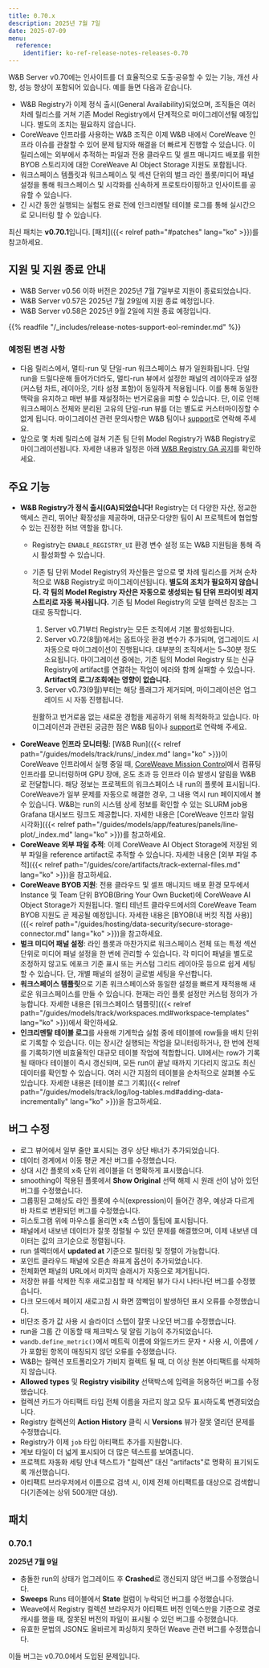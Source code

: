 ```yaml
---
title: 0.70.x
description: 2025년 7월 7일
date: 2025-07-09
menu:
  reference:
    identifier: ko-ref-release-notes-releases-0.70
---
```


W&B Server v0.70에는 인사이트를 더 효율적으로 도출·공유할 수 있는 기능, 개선 사항, 성능 향상이 포함되어 있습니다. 예를 들면 다음과 같습니다.

- W&B Registry가 이제 정식 출시(General Availability)되었으며, 조직들은 여러 차례 릴리스를 거쳐 기존 Model Registry에서 단계적으로 마이그레이션될 예정입니다. 별도의 조치는 필요하지 않습니다.
- CoreWeave 인프라를 사용하는 W&B 조직은 이제 W&B 내에서 CoreWeave 인프라 이슈를 관찰할 수 있어 문제 탐지와 해결을 더 빠르게 진행할 수 있습니다. 이 릴리스에는 외부에서 추적하는 파일과 전용 클라우드 및 셀프 매니지드 배포를 위한 BYOB 스토리지에 대한 CoreWeave AI Object Storage 지원도 포함됩니다.
- 워크스페이스 템플릿과 워크스페이스 및 섹션 단위의 벌크 라인 플롯/미디어 패널 설정을 통해 워크스페이스 및 시각화를 신속하게 프로토타이핑하고 인사이트를 공유할 수 있습니다.
- 긴 시간 동안 실행되는 실험도 완료 전에 인크리멘탈 테이블 로그를 통해 실시간으로 모니터링 할 수 있습니다.

최신 패치는 **v0.70.1**입니다. [패치]({{< relref path="#patches" lang="ko" >}})를 참고하세요.

## 지원 및 지원 종료 안내
<ul>
  <li>W&B Server v0.56 이하 버전은 2025년 7월 7일부로 지원이 종료되었습니다.</li>

  <li>W&B Server v0.57은 2025년 7월 29일에 지원 종료 예정입니다.</li>
  <li>W&B Server v0.58은 2025년 9월 2일에 지원 종료 예정입니다.</li>
</ul>

{{% readfile "/_includes/release-notes-support-eol-reminder.md" %}}

### 예정된 변경 사항
- 다음 릴리스에서, 멀티-run 및 단일-run 워크스페이스 뷰가 일원화됩니다. 단일 run을 드릴다운해 들어가더라도, 멀티-run 뷰에서 설정한 패널의 레이아웃과 설정(커스텀 차트, 레이아웃, 기타 설정 포함)이 동일하게 적용됩니다. 이를 통해 동일한 맥락을 유지하고 매번 뷰를 재설정하는 번거로움을 피할 수 있습니다. 단, 이로 인해 워크스페이스 전체와 분리된 고유의 단일-run 뷰를 더는 별도로 커스터마이징할 수 없게 됩니다. 마이그레이션 관련 문의사항은 W&B 팀이나 [support](mailto:support@wandb.ai)로 연락해 주세요.
- 앞으로 몇 차례 릴리스에 걸쳐 기존 팀 단위 Model Registry가 W&B Registry로 마이그레이션됩니다. 자세한 내용과 일정은 아래 [W&B Registry GA 공지](#registry_ga_announcement)를 확인하세요.

## 주요 기능
- <a id="registry_ga_announcement"></a> **W&B Registry가 정식 출시(GA)되었습니다!** Registry는 더 다양한 자산, 정교한 액세스 관리, 뛰어난 확장성을 제공하며, 대규모·다양한 팀이 AI 프로젝트에 협업할 수 있는 진정한 허브 역할을 합니다.
    - Registry는 `ENABLE_REGISTRY_UI` 환경 변수 설정 또는 W&B 지원팀을 통해 즉시 활성화할 수 있습니다.
    - 기존 팀 단위 Model Registry의 자산들은 앞으로 몇 차례 릴리스를 거쳐 순차적으로 W&B Registry로 마이그레이션됩니다. **별도의 조치가 필요하지 않습니다. 각 팀의 Model Registry 자산은 자동으로 생성되는 팀 단위 프라이빗 레지스트리로 자동 복사됩니다.** 기존 팀 Model Registry의 모델 컬렉션 참조는 그대로 동작합니다.
        1. Server v0.71부터 Registry는 모든 조직에서 기본 활성화됩니다.
        1. Server v0.72(8월)에서는 옵트아웃 환경 변수가 추가되며, 업그레이드 시 자동으로 마이그레이션이 진행됩니다. 대부분의 조직에서는 5~30분 정도 소요됩니다. 마이그레이션 중에는, 기존 팀의 Model Registry 또는 신규 Registry에 artifact를 연결하는 작업이 에러와 함께 실패할 수 있습니다. **Artifact의 로그/조회에는 영향이 없습니다.**
        1. Server v0.73(9월)부터는 해당 플래그가 제거되며, 마이그레이션은 업그레이드 시 자동 진행됩니다.

        원활하고 번거로움 없는 새로운 경험을 제공하기 위해 최적화하고 있습니다. 마이그레이션과 관련된 궁금한 점은 W&B 팀이나 [support](mailto:support@wandb.ai)로 연락해 주세요.
- **CoreWeave 인프라 모니터링**: [W&B Run]({{< relref path="/guides/models/track/runs/_index.md" lang="ko" >}})이 CoreWeave 인프라에서 실행 중일 때, [CoreWeave Mission Control](https://www.coreweave.com/mission-control)에서 컴퓨팅 인프라를 모니터링하며 GPU 장애, 온도 초과 등 인프라 이슈 발생시 알림을 W&B로 전달합니다. 해당 정보는 프로젝트의 워크스페이스 내 run의 플롯에 표시됩니다. CoreWeave가 일부 문제를 자동으로 해결한 경우, 그 내용 역시 run 페이지에서 볼 수 있습니다. W&B는 run의 시스템 상세 정보를 확인할 수 있는 SLURM job용 Grafana 대시보드 링크도 제공합니다. 자세한 내용은 [CoreWeave 인프라 알림 시각화]({{< relref path="/guides/models/app/features/panels/line-plot/_index.md" lang="ko" >}})를 참고하세요.
- **CoreWeave 외부 파일 추적**: 이제 CoreWeave AI Object Storage에 저장된 외부 파일을 reference artifact로 추적할 수 있습니다. 자세한 내용은 [외부 파일 추적]({{< relref path="/guides/core/artifacts/track-external-files.md" lang="ko" >}})을 참고하세요.
- **CoreWeave BYOB 지원**: 전용 클라우드 및 셀프 매니지드 배포 환경 모두에서 Instance 및 Team 단위 BYOB(Bring Your Own Bucket)에 CoreWeave AI Object Storage가 지원됩니다. 멀티 테넌트 클라우드에서의 CoreWeave Team BYOB 지원도 곧 제공될 예정입니다. 자세한 내용은 [BYOB(내 버킷 직접 사용)]({{< relref path="/guides/hosting/data-security/secure-storage-connector.md" lang="ko" >}})을 참고하세요.
- **벌크 미디어 패널 설정**: 라인 플롯과 마찬가지로 워크스페이스 전체 또는 특정 섹션 단위로 미디어 패널 설정을 한 번에 관리할 수 있습니다. 각 미디어 패널을 별도로 조정하지 않고도 에포크 기준 표시 또는 커스텀 그리드 레이아웃 등으로 쉽게 세팅할 수 있습니다. 단, 개별 패널의 설정이 글로벌 세팅을 우선합니다.
- **워크스페이스 템플릿**으로 기존 워크스페이스와 동일한 설정을 빠르게 재적용해 새로운 워크스페이스를 만들 수 있습니다. 현재는 라인 플롯 설정만 커스텀 정의가 가능합니다. 자세한 내용은 [워크스페이스 템플릿]({{< relref path="/guides/models/track/workspaces.md#workspace-templates" lang="ko" >}})에서 확인하세요.
- **인크리멘탈 테이블 로그**를 사용해 기계학습 실험 중에 테이블에 row들을 배치 단위로 기록할 수 있습니다. 이는 장시간 실행되는 작업을 모니터링하거나, 한 번에 전체를 기록하기엔 비효율적인 대규모 테이블 작업에 적합합니다. UI에서는 row가 기록될 때마다 테이블이 즉시 갱신되며, 모든 run이 끝날 때까지 기다리지 않고도 최신 데이터를 확인할 수 있습니다. 여러 시간 지점의 테이블을 순차적으로 살펴볼 수도 있습니다. 자세한 내용은 [테이블 로그 기록]({{< relref path="/guides/models/track/log/log-tables.md#adding-data-incrementally" lang="ko" >}})을 참고하세요.

## 버그 수정
- 로그 뷰어에서 일부 줄만 표시되는 경우 상단 배너가 추가되었습니다.
- 데이터 경계에서 이동 평균 계산 버그를 수정했습니다.
- 상대 시간 플롯의 x축 단위 레이블을 더 명확하게 표시했습니다.
- smoothing이 적용된 플롯에서 **Show Original** 선택 해제 시 원래 선이 남아 있던 버그를 수정했습니다.
- 그룹핑된 고해상도 라인 플롯에 수식(expression)이 들어간 경우, 예상과 다르게 바 차트로 변환되던 버그를 수정했습니다.
- 히스토그램 위에 마우스를 올리면 x축 스텝이 툴팁에 표시됩니다.
- 패널에서 내보낸 데이터가 잘못 정렬될 수 있던 문제를 해결했으며, 이제 내보낸 데이터는 값의 크기순으로 정렬됩니다.
- run 셀렉터에서 **updated at** 기준으로 필터링 및 정렬이 가능합니다.
- 포인트 클라우드 패널에 오른손 좌표계 옵션이 추가되었습니다.
- 전체화면 패널의 URL에서 마지막 슬래시가 자동으로 제거됩니다.
- 저장한 뷰를 삭제한 직후 새로고침할 때 삭제된 뷰가 다시 나타나던 버그를 수정했습니다.
- 다크 모드에서 페이지 새로고침 시 화면 깜빡임이 발생하던 표시 오류를 수정했습니다.
- 비단조 증가 값 사용 시 슬라이더 스텝이 잘못 나오던 버그를 수정했습니다.
- run을 그룹 간 이동할 때 체크박스 및 알림 기능이 추가되었습니다.
- `wandb.define_metric()`에서 메트릭 이름에 와일드카드 문자 `*` 사용 시, 이름에 `/`가 포함된 항목이 매칭되지 않던 오류를 수정했습니다.
- W&B는 컬렉션 포트폴리오가 가비지 컬렉트 될 때, 더 이상 원본 아티팩트를 삭제하지 않습니다.
- **Allowed types** 및 **Registry visibility** 선택박스에 입력을 허용하던 버그를 수정했습니다.
- 컬렉션 카드가 아티팩트 타입 전체 이름을 자르지 않고 모두 표시하도록 변경되었습니다.
- Registry 컬렉션의 **Action History** 클릭 시 **Versions** 뷰가 잘못 열리던 문제를 수정했습니다.
- Registry가 이제 `job` 타입 아티팩트 추가를 지원합니다.
- 계보 타일이 더 넓게 표시되어 더 많은 텍스트를 보여줍니다.
- 프로젝트 자동화 세팅 안내 텍스트가 "컬렉션" 대신 "artifacts"로 명확히 표기되도록 개선했습니다.
- 아티팩트 브라우저에서 이름으로 검색 시, 이제 전체 아티팩트를 대상으로 검색합니다(기존에는 상위 500개만 대상).

## 패치
### 0.70.1
**2025년 7월 9일**

- 충돌한 run의 상태가 업그레이드 후 **Crashed**로 갱신되지 않던 버그를 수정했습니다.
- **Sweeps** Runs 테이블에서 **State** 컬럼이 누락되던 버그를 수정했습니다.
- Weave에서 Registry 컬렉션 브라우저가 아티팩트 버전 인덱스만을 기준으로 경로 캐시를 했을 때, 잘못된 버전의 파일이 표시될 수 있던 버그를 수정했습니다.
- 유효한 문법의 JSON도 올바르게 파싱하지 못하던 Weave 관련 버그를 수정했습니다.

이들 버그는 v0.70.0에서 도입된 문제입니다.